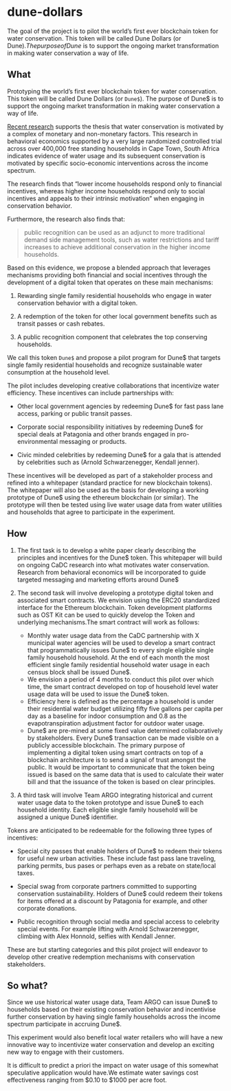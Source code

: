# dune-dollars
The goal of the project is to pilot the world’s first ever blockchain token for water conservation. This token will be called Dune Dollars (or Dune$). The purpose of Dune$ is to support the ongoing market transformation in making water conservation a way of life. 



## What

Prototyping the world’s first ever blockchain token for water conservation. This token will be called Dune Dollars (or `Dune$`). The purpose of Dune$ is to support the ongoing market transformation in making water conservation a way of life.

[Recent research](https://www.researchgate.net/profile/Martine_Visser/publication/323255576_Behavioural_Nudges_for_Water_Conservation_Experimental_Evidence_from_Cape_Town/links/5a89e35caca272017e621945/Behavioural-Nudges-for-Water-Conservation-Experimental-Evidence-from-Cape-Town.pdf) supports the thesis that water conservation is motivated by a complex of monetary and non-monetary factors. This research in behavioral economics supported by a very large randomized controlled trial across over 400,000 free standing households in Cape Town, South Africa indicates evidence of water usage and its subsequent conservation is motivated by specific socio-economic interventions across the income spectrum.

 
The research finds that “lower income households respond only to financial incentives, whereas higher income households respond only to social incentives and appeals to their intrinsic motivation” when engaging in conservation behavior. 

Furthermore, the research also finds that:

> public recognition can be used as an adjunct to more traditional
> demand side management tools, such as water restrictions and tariff
> increases to achieve additional conservation in the higher income
> households.

  
Based on this evidence, we propose a blended approach that leverages mechanisms providing both financial and social incentives through the development of a digital token that operates on these main mechanisms:  

1.  Rewarding single family residential households who engage in water conservation behavior with a digital token.
    
2.  A redemption of the token for other local government benefits such as transit passes or cash rebates.
    
3.  A public recognition component that celebrates the top conserving households.
 
 
We call this token `Dune$` and propose a pilot program for Dune$ that targets single family residential households and recognize sustainable water consumption at the household level.

The pilot includes developing creative collaborations that incentivize water efficiency. These incentives can include partnerships with:

-   Other local government agencies by redeeming Dune$ for fast pass lane access, parking or public transit passes.
    
-   Corporate social responsibility initiatives by redeeming Dune$ for special deals at Patagonia and other brands engaged in pro-environmental messaging or products.
    
-   Civic minded celebrities by redeeming Dune$ for a gala that is attended by celebrities such as (Arnold Schwarzenegger, Kendall jenner).
    

These incentives will be developed as part of a stakeholder process and refined into a whitepaper (standard practice for new blockchain tokens). The whitepaper will also be used as the basis for developing a working prototype of Dune$ using the ethereum blockchain (or similar). The prototype will then be tested using live water usage data from water utilities and households that agree to participate in the experiment.

## How

1. The first task is to develop a white paper clearly describing the principles and incentives for the Dune$ token. This whitepaper will build on ongoing CaDC research into what motivates water conservation. Research from behavioral economics will be incorporated to guide targeted messaging and marketing efforts around Dune$

 2. The second task will involve developing a prototype digital token and associated smart contracts. We envision using the ERC20 standardized interface for the Ethereum blockchain. Token development platforms such as OST Kit can be used to quickly develop the Token and underlying mechanisms.The smart contract will work as follows:

	 - Monthly water usage data from the CaDC partnership with X municipal water agencies will be used to develop a smart contract that programmatically issues Dune$ to every single eligible single family household household. At the end of each month the most efficient single family residential household water usage in each census block shall be issued Dune$. 
	 - We envision a period of 4 months to conduct this pilot over which time, the smart contract developed on top of household level water usage data will be used to issue the Dune$ token.
	 - Efficiency here is defined as the percentage a household is under their residential water budget utilizing fifty five gallons per capita per day as a baseline for indoor consumption and 0.8 as the evapotranspiration adjustment factor for outdoor water usage.
	 - Dune$ are pre-mined at some fixed value determined collaboratively by stakeholders. Every Dune$ transaction can be made visible on a publicly accessible blockchain. The primary purpose of implementing a digital token using smart contracts on top of a blockchain architecture is to send a signal of trust amongst the public. It would be important to communicate that the token being issued is based on the same data that is used to calculate their water bill and that the issuance of the token is based on clear principles.

  
3. A third task will involve Team ARGO integrating historical and current water usage data to the token prototype and issue Dune$ to each household identity. Each eligible single family household will be assigned a unique Dune$ identifier.

Tokens are anticipated to be redeemable for the following three types of incentives:

- Special city passes that enable holders of Dune$ to redeem their tokens for useful new urban activities. These include fast pass lane traveling, parking permits, bus pases or perhaps even as a rebate on state/local taxes.
    
- Special swag from corporate partners committed to supporting conservation sustainability. Holders of Dune$ could redeem their tokens for items offered at a discount by Patagonia for example, and other corporate donations.
    
- Public recognition through social media and special access to celebrity special events. For example lifting with Arnold Schwarzenegger, climbing with Alex Honnold, selfies with Kendall Jenner.
    
These are but starting categories and this pilot project will endeavor to develop other creative redemption mechanisms with conservation stakeholders.

  
  

## So what?

Since we use historical water usage data, Team ARGO can issue Dune$ to households based on their existing conservation behavior and incentivise further conservation by having single family households across the income spectrum participate in accruing Dune$.

This experiment would also benefit local water retailers who will have a new innovative way to incentivize water conservation and develop an exciting new way to engage with their customers.

It is difficult to predict a priori the impact on water usage of this somewhat speculative application would have.We estimate water savings cost effectiveness ranging from $0.10 to $1000 per acre foot.
